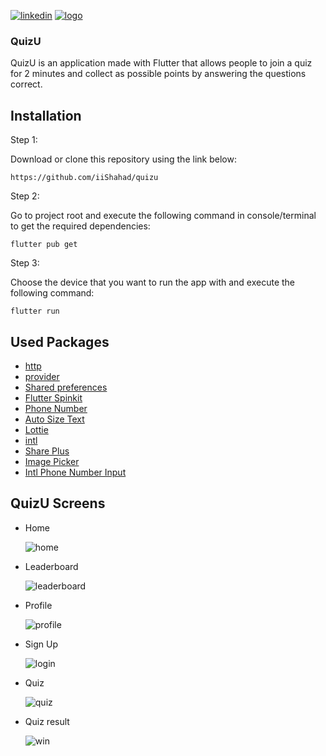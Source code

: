 [![linkedin](https://user-images.githubusercontent.com/82725533/192156276-d7227918-0a5e-4da1-97bd-21a329c8cd1b.png)](https://www.linkedin.com/in/ishahadmohammed/)      [![logo](https://user-images.githubusercontent.com/82725533/192156454-c1e2f302-de92-4cf0-81db-4593231ca05d.png)](https://twitter.com/iiShahadll)



### QuizU

QuizU is an application made with Flutter that allows people to join a quiz for 2 minutes and collect as possible points by answering the questions correct.

## Installation

Step 1:

Download or clone this repository using the link below:
```
https://github.com/iiShahad/quizu
```
Step 2:

Go to project root and execute the following command in console/terminal to get the required dependencies:
```
flutter pub get
```
Step 3:

Choose the device that you want to run the app with and execute the following command:
```
flutter run
```

## Used Packages
- [http](https://pub.dev/packages/http)
- [provider](https://pub.dev/packages/provider)
- [Shared preferences](https://pub.dev/packages/shared_preferences)
- [Flutter Spinkit](https://pub.dev/packages/flutter_spinkit)
- [Phone Number](https://pub.dev/packages/phone_number)
- [Auto Size Text](https://pub.dev/packages/auto_size_text)
- [Lottie](https://pub.dev/packages/lottie)
- [intl](https://pub.dev/packages/intl)
- [Share Plus](https://pub.dev/packages/share_plus)
- [Image Picker](https://pub.dev/packages/image_picker)
- [Intl Phone Number Input](https://pub.dev/packages/intl_phone_number_input)

## QuizU Screens
- Home

  ![home](https://user-images.githubusercontent.com/82725533/192156842-2cc782ad-b625-4faf-bbaa-85a9a3d1f796.png)

- Leaderboard
    
  ![leaderboard](https://user-images.githubusercontent.com/82725533/192156957-dc423dfa-e65d-4f24-a200-21219e550b77.png)

- Profile

  ![profile](https://user-images.githubusercontent.com/82725533/192157035-2c112fbf-24f0-4f62-b311-5e901b62f3a0.png)

- Sign Up

  ![login](https://user-images.githubusercontent.com/82725533/192157392-461780b3-9356-4d23-b06f-3ae12e884414.png)
  
- Quiz

  ![quiz](https://user-images.githubusercontent.com/82725533/192157337-ac772754-334d-4eb0-8709-d33c066a7b0a.png)

- Quiz result

  ![win](https://user-images.githubusercontent.com/82725533/192157272-4d9439bf-331f-4d07-ac6f-4c83de697860.png)
  



